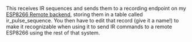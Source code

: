 This receives IR sequences and sends them to a recording endpoint on my <a href=https://github.com/judasgutenberg/Esp8266_RemoteControl target=esp8266>ESP8266 Remote backend</a>, storing them in a table called ir_pulse_sequence. 
You then have to edit that record (give it a name!) to make it recognizable when using it to send IR commands to a remote ESP8266 using the rest of that system.
